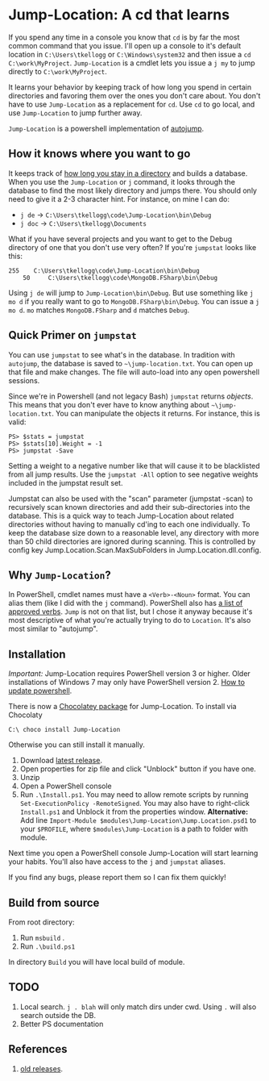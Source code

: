 Jump-Location: A cd that learns
=====================

If you spend any time in a console you know that `cd` is by far the most
common command that you issue. I'll open up a console to it's default location
in `C:\Users\tkellogg` or `C:\Windows\system32` and then issue a `cd C:\work\MyProject`. 
`Jump-Location` is a cmdlet lets you issue a `j my` to jump 
directly to `C:\work\MyProject`. 

It learns your behavior by keeping track of how long you spend in certain
directories and favoring them over the ones you don't care about.  You don't 
have to use `Jump-Location` as a replacement for `cd`. Use `cd`	to go local, and 
use `Jump-Location` to jump further away.

`Jump-Location` is a powershell implementation of [autojump][1].


How it knows where you want to go
---------------------------------

It keeps track of [how long you stay in a directory][2] and builds a database.
When you use the `Jump-Location` or `j` command, it looks through the database
to find the most likely directory and jumps there. You should only need to
give it a 2-3 character hint. For instance, on mine I can do:

* `j de` -> `C:\Users\tkellogg\code\Jump-Location\bin\Debug`
* `j doc` -> `C:\Users\tkellogg\Documents`

What if you have several projects and you want to get to the Debug directory
of one that you don't use very often? If you're `jumpstat` looks like this:

    255    C:\Users\tkellogg\code\Jump-Location\bin\Debug
		50     C:\Users\tkellogg\code\MongoDB.FSharp\bin\Debug

Using `j de` will jump to `Jump-Location\bin\Debug`. But use something like
`j mo d` if you really want to go to `MongoDB.FSharp\bin\Debug`. You can 
issue a `j mo d`. `mo` matches `MongoDB.FSharp` and `d` matches `Debug`.


Quick Primer on `jumpstat`
--------------------------

You can use `jumpstat` to see what's in the database. In tradition with `autojump`,
the database is saved to `~\jump-location.txt`. You can open up that file and
make changes. The file will auto-load into any open powershell sessions.

Since we're in Powershell (and not legacy Bash) `jumpstat` returns _objects_. 
This means that you don't ever have to know anything about `~\jump-location.txt`.
You can manipulate the objects it returns. For instance, this is valid:

```
PS> $stats = jumpstat
PS> $stats[10].Weight = -1
PS> jumpstat -Save
```

Setting a weight to a negative number like that will cause it to be blacklisted
from all jump results. Use the `jumpstat -All` option to see negative weights
included in the jumpstat result set.

Jumpstat can also be used with the "scan" parameter (jumpstat -scan) to recursively
scan known directories and add their sub-directories into the database. This is a
quick way to teach Jump-Location about related directories without having to manually
cd'ing to each one individually. To keep the database size down to a reasonable
level, any directory with more than 50 child directories are ignored during
scanning. This is controlled by config key Jump.Location.Scan.MaxSubFolders in
Jump.Location.dll.config.

Why `Jump-Location`?
--------------------

In PowerShell, cmdlet names must have a `<Verb>-<Noun>` format. You can
alias them (like I did with the `j` command).
PowerShell also has [a list of approved verbs][3]. 
`Jump` is not on that list, but I chose it anyway because it's most 
descriptive of what you're actually trying to do to `Location`. It's also
most similar to "autojump".


Installation
------------

*Important:* Jump-Location requires PowerShell version 3 or higher. Older installations of Windows 7 may only have PowerShell version 2. [How to update powershell][7]. 

There is now a [Chocolatey package][6] for Jump-Location. To install via Chocolaty

```
C:\ choco install Jump-Location
```

Otherwise you can still install it manually.

1. Download [latest release][5].
2. Open properties for zip file and click "Unblock" button if you have one.
3. Unzip 
4. Open a PowerShell console
5. Run `.\Install.ps1`. You may need to allow remote scripts by running 
`Set-ExecutionPolicy -RemoteSigned`. You may also have to right-click `Install.ps1`
and Unblock it from the properties window. 
**Alternative:**
Add line `Import-Module $modules\Jump-Location\Jump.Location.psd1` to your `$PROFILE`,
where `$modules\Jump-Location` is a path to folder with module.

Next time you open a PowerShell console Jump-Location will start learning 
your habits. You'll also have access to the `j` and `jumpstat` aliases.

If you find any bugs, please report them so I can fix them quickly!

Build from source
-----------------
From root directory:

1. Run `msbuild` .
2. Run `.\build.ps1`

In directory `Build` you will have local build of module.

TODO
----------
1. Local search. `j . blah` will only match dirs under cwd. Using `.` will also search outside the DB.
2. Better PS documentation

References
----------
1. [old releases][4].

 [1]: https://github.com/joelthelion/autojump
 [2]: http://stackoverflow.com/a/11813545/503826
 [3]: http://blogs.msdn.com/b/powershell/archive/2009/07/15/final-approved-verb-list-for-windows-powershell-2-0.aspx
 [4]: https://github.com/tkellogg/Jump-Location/downloads
 [5]: https://sourceforge.net/projects/jumplocation/files/latest/download
 [6]: https://chocolatey.org/packages/Jump-Location
 [7]: http://social.technet.microsoft.com/wiki/contents/articles/21016.how-to-install-windows-powershell-4-0.aspx
